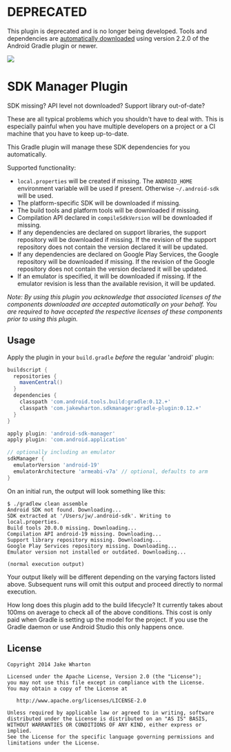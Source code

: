 # DEPRECATED

This plugin is deprecated and is no longer being developed. Tools and dependencies are [automatically downloaded](https://developer.android.com/studio/intro/update.html#download-with-gradle) using version 2.2.0 of the Android Gradle plugin or newer.

![](http://i.imgur.com/8JsJXzn.jpg)


SDK Manager Plugin
==================

SDK missing? API level not downloaded? Support library out-of-date?

These are all typical problems which you shouldn't have to deal with. This is especially painful
when you have multiple developers on a project or a CI machine that you have to keep up-to-date.

This Gradle plugin will manage these SDK dependencies for you automatically.

Supported functionality:

 * `local.properties` will be created if missing. The `ANDROID_HOME` environment variable will be
   used if present. Otherwise `~/.android-sdk` will be used.
 * The platform-specific SDK will be downloaded if missing.
 * The build tools and platform tools will be downloaded if missing.
 * Compilation API declared in `compileSdkVersion` will be downloaded if missing.
 * If any dependencies are declared on support libraries, the support repository will be downloaded
   if missing. If the revision of the support repository does not contain the version declared it
   will be updated.
 * If any dependencies are declared on Google Play Services, the Google repository will be
   downloaded if missing. If the revision of the Google repository does not contain the version
   declared it will be updated.
 * If an emulator is specified, it will be downloaded if missing. If the emulator revision is less
   than the available revision, it will be updated.


*Note: By using this plugin you acknowledge that associated licenses of the components downloaded
are accepted automatically on your behalf. You are required to have accepted the respective licenses
of these components prior to using this plugin.*



Usage
-----

Apply the plugin in your `build.gradle` *before* the regular 'android' plugin:
```groovy
buildscript {
  repositories {
    mavenCentral()
  }
  dependencies {
    classpath 'com.android.tools.build:gradle:0.12.+'
    classpath 'com.jakewharton.sdkmanager:gradle-plugin:0.12.+'
  }
}

apply plugin: 'android-sdk-manager'
apply plugin: 'com.android.application'

// optionally including an emulator
sdkManager {
  emulatorVersion 'android-19'
  emulatorArchitecture 'armeabi-v7a' // optional, defaults to arm
}
```

On an initial run, the output will look something like this:
```
$ ./gradlew clean assemble
Android SDK not found. Downloading...
SDK extracted at '/Users/jw/.android-sdk'. Writing to local.properties.
Build tools 20.0.0 missing. Downloading...
Compilation API android-19 missing. Downloading...
Support library repository missing. Downloading...
Google Play Services repository missing. Downloading...
Emulator version not installed or outdated. Downloading...

(normal execution output)
```
Your output likely will be different depending on the varying factors listed above. Subsequent runs
will omit this output and proceed directly to normal execution.

How long does this plugin add to the build lifecycle? It currently takes about 100ms on average to
check all of the above conditions. This cost is only paid when Gradle is setting up the model for
the project. If you use the Gradle daemon or use Android Studio this only happens once.



License
--------

    Copyright 2014 Jake Wharton

    Licensed under the Apache License, Version 2.0 (the "License");
    you may not use this file except in compliance with the License.
    You may obtain a copy of the License at

       http://www.apache.org/licenses/LICENSE-2.0

    Unless required by applicable law or agreed to in writing, software
    distributed under the License is distributed on an "AS IS" BASIS,
    WITHOUT WARRANTIES OR CONDITIONS OF ANY KIND, either express or implied.
    See the License for the specific language governing permissions and
    limitations under the License.
